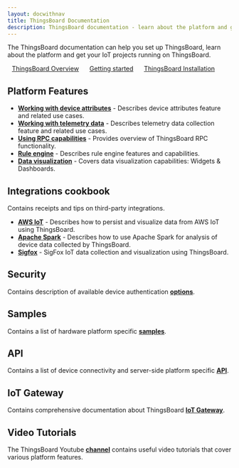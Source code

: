 ```yaml
---
layout: docwithnav
title: ThingsBoard Documentation
description: ThingsBoard documentation - learn about the platform and get your IoT projects running on ThingsBoard
---
```


<p>The ThingsBoard documentation can help you set up ThingsBoard, learn about the platform and get your IoT projects running on ThingsBoard.</p>

<a style="margin: 10px;" href="/docs/getting-started-guides/what-is-thingsboard/" class="button">ThingsBoard Overview</a>
<a style="margin: 10px;" href="/docs/getting-started-guides/helloworld/" class="button">Getting started</a>
<a style="margin: 10px;" href="/docs/user-guide/install/installation-options/" class="button">ThingsBoard Installation</a>

<h2>Platform Features</h2>

<ul>
<li><b><a href="/docs/user-guide/attributes/">Working with device attributes</a></b> - Describes device attributes feature and related use cases.</li>
<li><b><a href="/docs/user-guide/telemetry/">Working with telemetry data</a></b> - Describes telemetry data collection feature and related use cases.</li>
<li><b><a href="/docs/user-guide/rpc/">Using RPC capabilities</a></b> - Provides overview of ThingsBoard RPC functionality.</li>
<li><b><a href="/docs/user-guide/rule-engine-2-0/re-getting-started/">Rule engine</a></b> - Describes rule engine features and capabilities.</li>
<li><b><a href="/docs/user-guide/visualization/">Data visualization</a></b> - Covers data visualization capabilities: Widgets & Dashboards.</li>
</ul>

<h2>Integrations cookbook</h2>

<p>Contains receipts and tips on third-party integrations.</p>

<ul>
<li><b><a href="/docs/iot-gateway/integration-with-aws-iot/">AWS IoT</a></b> - Describes how to persist and visualize data from AWS IoT using ThingsBoard.</li>
<li><b><a href="/docs/samples/analytics/spark-integration-with-thingsboard/">Apache Spark</a></b> - Describes how to use Apache Spark for analysis of device data collected by ThingsBoard.</li>
<li><b><a href="/docs/iot-gateway/sigfox-iot-data-visualization/">Sigfox</a></b> - SigFox IoT data collection and visualization using ThingsBoard.</li>
</ul>


<h2>Security</h2>

<p>Contains description of available device authentication <b><a href="/docs/user-guide/device-credentials/">options</a></b>.</p>

<h2>Samples</h2>

<p>Contains a list of hardware platform specific <b><a href="/docs/samples/">samples</a></b>.</p>

<h2>API</h2>

<p>Contains a list of device connectivity and server-side platform specific <b><a href="/docs/samples/">API</a></b>.</p>

<h2>IoT Gateway</h2>

<p>Contains comprehensive documentation about ThingsBoard <b><a href="/docs/iot-gateway/">IoT Gateway</a></b>.</p>

<h2>Video Tutorials</h2>

<p>The ThingsBoard Youtube <b><a href="https://www.youtube.com/channel/UCDb9fsV-YR4JmnipAMGsVAQ/videos">channel</a></b> contains useful video tutorials that cover various platform features.</p>